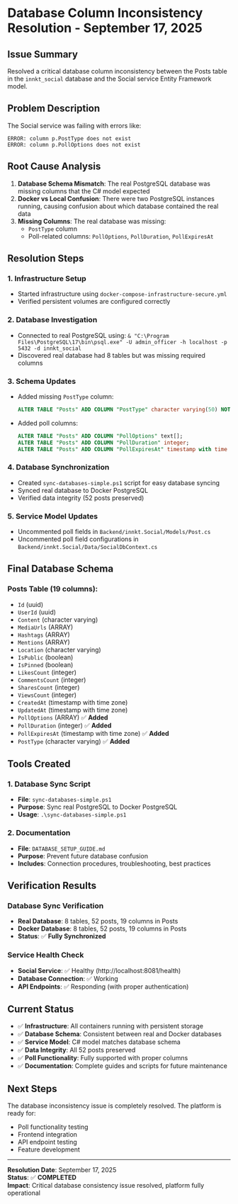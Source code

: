 # Database Column Inconsistency Resolution - September 17, 2025

## Issue Summary
Resolved a critical database column inconsistency between the Posts table in the `innkt_social` database and the Social service Entity Framework model.

## Problem Description
The Social service was failing with errors like:
```
ERROR: column p.PostType does not exist
ERROR: column p.PollOptions does not exist
```

## Root Cause Analysis
1. **Database Schema Mismatch**: The real PostgreSQL database was missing columns that the C# model expected
2. **Docker vs Local Confusion**: There were two PostgreSQL instances running, causing confusion about which database contained the real data
3. **Missing Columns**: The real database was missing:
   - `PostType` column
   - Poll-related columns: `PollOptions`, `PollDuration`, `PollExpiresAt`

## Resolution Steps

### 1. Infrastructure Setup
- Started infrastructure using `docker-compose-infrastructure-secure.yml`
- Verified persistent volumes are configured correctly

### 2. Database Investigation
- Connected to real PostgreSQL using: `& "C:\Program Files\PostgreSQL\17\bin\psql.exe" -U admin_officer -h localhost -p 5432 -d innkt_social`
- Discovered real database had 8 tables but was missing required columns

### 3. Schema Updates
- Added missing `PostType` column:
  ```sql
  ALTER TABLE "Posts" ADD COLUMN "PostType" character varying(50) NOT NULL DEFAULT 'text';
  ```
- Added poll columns:
  ```sql
  ALTER TABLE "Posts" ADD COLUMN "PollOptions" text[];
  ALTER TABLE "Posts" ADD COLUMN "PollDuration" integer;
  ALTER TABLE "Posts" ADD COLUMN "PollExpiresAt" timestamp with time zone;
  ```

### 4. Database Synchronization
- Created `sync-databases-simple.ps1` script for easy database syncing
- Synced real database to Docker PostgreSQL
- Verified data integrity (52 posts preserved)

### 5. Service Model Updates
- Uncommented poll fields in `Backend/innkt.Social/Models/Post.cs`
- Uncommented poll field configurations in `Backend/innkt.Social/Data/SocialDbContext.cs`

## Final Database Schema

### Posts Table (19 columns):
- `Id` (uuid)
- `UserId` (uuid)
- `Content` (character varying)
- `MediaUrls` (ARRAY)
- `Hashtags` (ARRAY)
- `Mentions` (ARRAY)
- `Location` (character varying)
- `IsPublic` (boolean)
- `IsPinned` (boolean)
- `LikesCount` (integer)
- `CommentsCount` (integer)
- `SharesCount` (integer)
- `ViewsCount` (integer)
- `CreatedAt` (timestamp with time zone)
- `UpdatedAt` (timestamp with time zone)
- `PollOptions` (ARRAY) ✅ **Added**
- `PollDuration` (integer) ✅ **Added**
- `PollExpiresAt` (timestamp with time zone) ✅ **Added**
- `PostType` (character varying) ✅ **Added**

## Tools Created

### 1. Database Sync Script
- **File**: `sync-databases-simple.ps1`
- **Purpose**: Sync real PostgreSQL to Docker PostgreSQL
- **Usage**: `.\sync-databases-simple.ps1`

### 2. Documentation
- **File**: `DATABASE_SETUP_GUIDE.md`
- **Purpose**: Prevent future database confusion
- **Includes**: Connection procedures, troubleshooting, best practices

## Verification Results

### Database Sync Verification
- **Real Database**: 8 tables, 52 posts, 19 columns in Posts
- **Docker Database**: 8 tables, 52 posts, 19 columns in Posts
- **Status**: ✅ **Fully Synchronized**

### Service Health Check
- **Social Service**: ✅ Healthy (http://localhost:8081/health)
- **Database Connection**: ✅ Working
- **API Endpoints**: ✅ Responding (with proper authentication)

## Current Status
- ✅ **Infrastructure**: All containers running with persistent storage
- ✅ **Database Schema**: Consistent between real and Docker databases
- ✅ **Service Model**: C# model matches database schema
- ✅ **Data Integrity**: All 52 posts preserved
- ✅ **Poll Functionality**: Fully supported with proper columns
- ✅ **Documentation**: Complete guides and scripts for future maintenance

## Next Steps
The database inconsistency issue is completely resolved. The platform is ready for:
- Poll functionality testing
- Frontend integration
- API endpoint testing
- Feature development

---
**Resolution Date**: September 17, 2025  
**Status**: ✅ **COMPLETED**  
**Impact**: Critical database consistency issue resolved, platform fully operational
